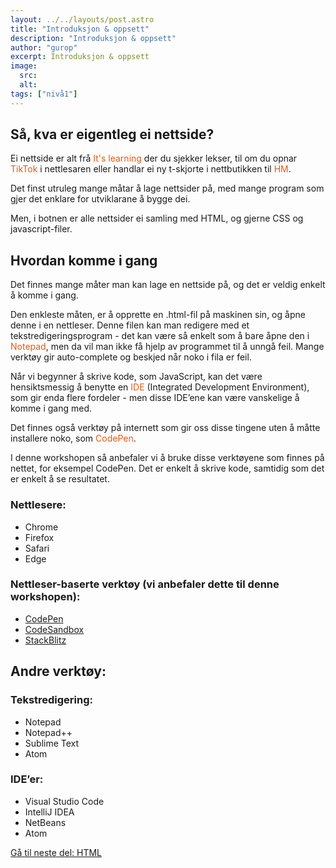 ```yaml
---
layout: ../../layouts/post.astro
title: "Introduksjon & oppsett"
description: "Introduksjon & oppsett"
author: "gurop"
excerpt: Introduksjon & oppsett
image:
  src:
  alt:
tags: ["nivå1"]
---
```




## Så, kva er eigentleg ei nettside?

Ei nettside er alt frå <font color="#EA580C">It's learning</font> der du sjekker lekser, til om du opnar
<font color="#EA580C">TikTok</font> i nettlesaren eller handlar ei ny t-skjorte i nettbutikken til <font color="#EA580C">HM</font>.

Det finst utruleg mange måtar å lage nettsider på, med mange program som gjer det enklare for utviklarane å bygge dei.

Men, i botnen er alle nettsider ei samling med HTML, og gjerne CSS og javascript-filer.

## Hvordan komme i gang

Det finnes mange måter man kan lage en nettside på, og det er veldig enkelt å komme i gang.

Den enkleste måten, er å opprette en .html-fil på maskinen sin, og åpne denne i en nettleser. 
Denne filen kan man redigere med et tekstredigeringsprogram - det kan være så enkelt som å bare åpne
den i <font color="#EA580C">Notepad</font>, men  da vil man ikke få hjelp av programmet til å unngå feil.
Mange verktøy gir auto-complete og beskjed når noko i fila er feil. 

Når vi begynner å skrive kode, som JavaScript, kan det være hensiktsmessig å benytte en <font color="#EA580C">IDE</font>
(Integrated Development Environment), som gir enda flere fordeler - men disse IDE’ene kan være vanskelige å komme i gang med.

Det finnes også verktøy på internett som gir oss disse tingene uten å måtte installere noko, som <font color="#EA580C">CodePen</font>.

I denne workshopen så anbefaler vi å bruke disse verktøyene som finnes på nettet, for eksempel CodePen. Det er enkelt
å skrive kode, samtidig som det er enkelt å se resultatet.

### Nettlesere:

- Chrome
- Firefox
- Safari
- Edge

### Nettleser-baserte verktøy (vi anbefaler dette til denne workshopen):

- [CodePen](https://codepen.io/pen/)
- [CodeSandbox](https://codesandbox.io/)
- [StackBlitz](https://stackblitz.com/edit/web-platform?file=index.html)

## Andre verktøy:

### Tekstredigering:

- Notepad
- Notepad++
- Sublime Text
- Atom

### IDE’er:

- Visual Studio Code
- IntelliJ IDEA
- NetBeans
- Atom

[Gå til neste del: HTML](../posts/03_HTML)